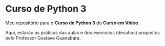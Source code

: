 # **Curso de Python 3**

Meu repositório para o **Curso de Python 3** do **Curso em Vídeo**.

Aqui, estarão as práticas das aulas e dos exercícios (desafios) propostos pelo Professor Gustavo Guanabara.
